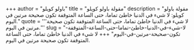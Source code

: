 +++
author = "باولو كويلو"
title = "مقولة باولو كويلو"
description = "مقولة باولو كويلو: لا شيء في الدنيا خاطئ تماما، حتى الساعة المتوقفة تكون صحيحة مرتين في اليوم."
quote = '''لا شيء في الدنيا خاطئ تماما، حتى الساعة المتوقفة تكون صحيحة مرتين في اليوم.''' 
slug = "لا-شيء-في-الدنيا-خاطئ-تماما-حتى-الساعة-المتوقفة-تكون-صحيحة-مرتين-في-اليوم"
+++
لا شيء في الدنيا خاطئ تماما، حتى الساعة المتوقفة تكون صحيحة مرتين في اليوم.
